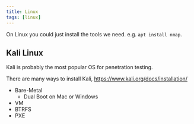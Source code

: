 ```yaml
---
title: Linux
tags: [linux]
---
```


On Linux you could just install the tools we need. e.g. `apt install nmap`.

## Kali Linux

Kali is probably the most popular OS for penetration testing.

There are many ways to install Kali, https://www.kali.org/docs/installation/

- Bare-Metal
  - Dual Boot on Mac or Windows
- VM
- BTRFS
- PXE
